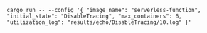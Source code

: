 `cargo run -- --config '{ "image_name": "serverless-function", "initial_state": "DisableTracing", "max_containers": 6, "utilization_log": "results/echo/DisableTracing/10.log" }'`